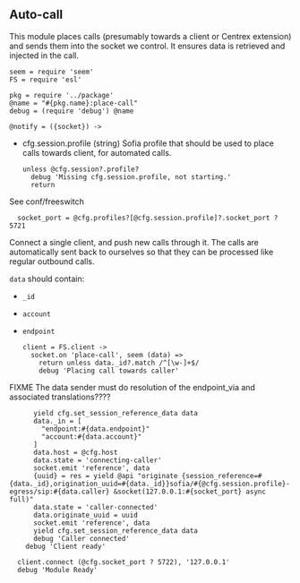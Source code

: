 Auto-call
---------

This module places calls (presumably towards a client or Centrex extension) and sends them into the socket we control.
It ensures data is retrieved and injected in the call.

    seem = require 'seem'
    FS = require 'esl'

    pkg = require '../package'
    @name = "#{pkg.name}:place-call"
    debug = (require 'debug') @name

    @notify = ({socket}) ->

* cfg.session.profile (string) Sofia profile that should be used to place calls towards client, for automated calls.

      unless @cfg.session?.profile?
        debug 'Missing cfg.session.profile, not starting.'
        return

See conf/freeswitch

      socket_port = @cfg.profiles?[@cfg.session.profile]?.socket_port ? 5721

Connect a single client, and push new calls through it. The calls are automatically sent back to ourselves so that they can be processed like regular outbound calls.

`data` should contain:
- `_id`
- `account`
- `endpoint`

      client = FS.client ->
        socket.on 'place-call', seem (data) =>
          return unless data._id?.match /^[\w-]+$/
          debug 'Placing call towards caller'

FIXME The data sender must do resolution of the endpoint_via and associated translations????

          yield cfg.set_session_reference_data data
          data._in = [
            "endpoint:#{data.endpoint}"
            "account:#{data.account}"
          ]
          data.host = @cfg.host
          data.state = 'connecting-caller'
          socket.emit 'reference', data
          {uuid} = res = yield @api "originate {session_reference=#{data._id},origination_uuid=#{data._id}}sofia/#{@cfg.session.profile}-egress/sip:#{data.caller} &socket(127.0.0.1:#{socket_port} async full)"
          data.state = 'caller-connected'
          data.originate_uuid = uuid
          socket.emit 'reference', data
          yield cfg.set_session_reference_data data
          debug 'Caller connected'
        debug 'Client ready'

      client.connect (@cfg.socket_port ? 5722), '127.0.0.1'
      debug 'Module Ready'
